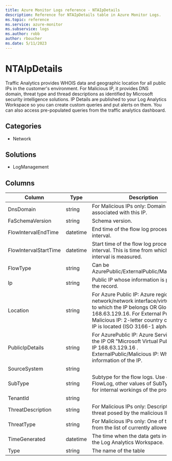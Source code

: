 ```yaml
---
title: Azure Monitor Logs reference - NTAIpDetails
description: Reference for NTAIpDetails table in Azure Monitor Logs.
ms.topic: reference
ms.service: azure-monitor
ms.subservice: logs
ms.author: robb
author: rboucher
ms.date: 5/11/2023
---
```


# NTAIpDetails

 Traffic Analytics provides WHOIS data and geographic location for all public IPs in the customer's environment. For Malicious IP, it provides DNS domain, threat type and thread descriptions as identified by Microsoft security intelligence solutions. IP Details are published to your Log Analytics Workspace so you can create custom queries and put alerts on them. You can also access pre-populated queries from the traffic analytics dashboard.

## Categories

- Network
## Solutions

- LogManagement




## Columns

| Column | Type | Description |
| --- | --- | --- |
| DnsDomain | string | For Malicious IPs only: Domain name associated with this IP. |
| FaSchemaVersion | string | Schema version. |
| FlowIntervalEndTime | datetime | End time of the flow log processing interval. |
| FlowIntervalStartTime | datetime | Start time of the flow log processing interval. This is time from which flow interval is measured. |
| FlowType | string | Can be AzurePublic/ExternalPublic/MaliciousFlow. |
| Ip | string | Public IP whose information is provided in the record. |
| Location | string | For Azure Public IP: Azure region of virtual network/network interface/virtual machine to which the IP belongs OR Global for IP 168.63.129.16. For External Public IP and Malicious IP: 2-letter country code where IP is located (ISO 3166-1 alpha-2). |
| PublicIpDetails | string | For AzurePublic IP: Azure Service owning the IP OR "Microsoft Virtual Public IP" for IP 168.63.129.16 . ExternalPublic/Malicious IP: WhoIS information of the IP. |
| SourceSystem | string |  |
| SubType | string | Subtype for the flow logs. Use only FlowLog, other values of SubType_s are for internal workings of the product. |
| TenantId | string |  |
| ThreatDescription | string | For Malicious IPs only: Description of the threat posed by the malicious IP. |
| ThreatType | string | For Malicious IPs only: One of the threats from the list of currently allowed values. |
| TimeGenerated | datetime | The time when the data gets ingested into the Log Analytics Workspace. |
| Type | string | The name of the table |
